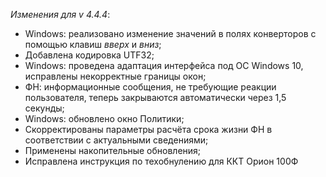 _Изменения для v 4.4.4_:
- Windows: реализовано изменение значений в полях конверторов с помощью клавиш *вверх* и *вниз*;
- Добавлена кодировка UTF32;
- Windows: проведена адаптация интерфейса под ОС Windows 10, исправлены некорректные границы окон;
- ФН: информационные сообщения, не требующие реакции пользователя, теперь закрываются автоматически через 1,5 секунды;
- Windows: обновлено окно Политики;
- Скорректированы параметры расчёта срока жизни ФН в соответствии с актуальными сведениями;
- Применены накопительные обновления;
- Исправлена инструкция по техобнулению для ККТ Орион 100Ф
